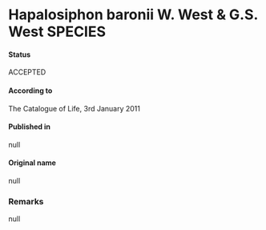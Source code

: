 Hapalosiphon baronii W. West & G.S. West SPECIES
=======

#### Status
ACCEPTED

#### According to
The Catalogue of Life, 3rd January 2011

#### Published in
null

#### Original name
null

### Remarks
null